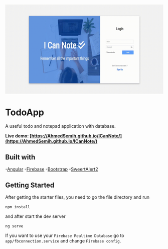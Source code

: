 ![ICanNote](./src/assets/ICN.gif)

# TodoApp

A useful todo and notepad application with database.

**Live demo: [https://AhmedSemih.github.io/ICanNote/](https://AhmedSemih.github.io/ICanNote/)**

## Built with

-[Angular](https://angular.io/)
-[Firebase](https://firebase.google.com/)
-[Bootstrap](https://getbootstrap.com/)
-[SweertAlert2](https://sweetalert2.github.io/)

## Getting Started

After getting the starter files, you need to go the file directory and run

```
npm install
```

and after start the dev server

```
ng serve
```

If you want to use your `Firebase Realtime Database` go to `app/fbconnection.service` and change `Firebase config`.
